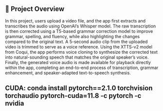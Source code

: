 ## 📖 Project Overview

In this project, users upload a video file, and the app first extracts and transcribes the audio using OpenAI’s Whisper model. The raw transcription is then corrected using a T5-based grammar correction model to improve grammar, spelling, and fluency, while also highlighting the changes compared to the original text. A 5-second audio clip from the uploaded video is trimmed to serve as a voice reference. Using the XTTS-v2 model from Coqui, the app performs voice cloning to synthesize the corrected text into natural-sounding speech that matches the original speaker’s voice. Finally, the generated voice audio is made available for playback directly within the app, completing an end-to-end process of transcription, grammar enhancement, and speaker-adapted text-to-speech synthesis.

CUDA: conda install pytorch==2.1.0 torchvision torchaudio pytorch-cuda=11.8 -c pytorch -c nvidia
---



